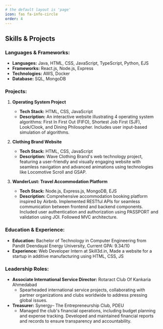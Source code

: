 ```yaml
---
# the default layout is 'page'
icon: fas fa-info-circle
order: 4
---
```


<!-- > Add Markdown syntax content to file `_tabs/about.md`{: .filepath } and it will show up on this page.
{: .prompt-tip } -->


## Skills & Projects

### Languages & Frameworks:
- **Languages:** Java, HTML, CSS, JavaScript, TypeScript, Python, EJS
- **Frameworks:** React.js, Node.js, Express
- **Technologies:** AWS, Docker
- **Database:** SQL, MongoDB

### Projects:
1. **Operating System Project**
   - **Tech Stack:** HTML, CSS, JavaScript
   - **Description:** An interactive website illustrating 4 operating system algorithms: First In First Out (FIFO), Shortest Job First (SJF), Look/Clook, and Dining Philosopher. Includes user input-based simulation of algorithms.

2. **Clothing Brand Website**
   - **Tech Stack:** HTML, CSS, JavaScript
   - **Description:** Wave Clothing Brand's web technology project, featuring a user-friendly and visually engaging website with seamless navigation and advanced animations using technologies like Locomotive Scroll and GSAP.

3. **WanderLust: Travel Accommodation Platform**
   - **Tech Stack:** Node.js, Express.js, MongoDB, EJS
   - **Description:** Comprehensive accommodation booking platform inspired by Airbnb. Implemented RESTful APIs for seamless communication between frontend and backend components. Included user authentication and authorization using PASSPORT and validation using JOI. Followed MVC architecture.

### Education & Experience:
- **Education:** Bachelor of Technology in Computer Engineering from Pandit Deendayal Energy University, Current GPA: 9.34/10
- **Experience:** Web Developer Intern at Skill3d.in, Made a website for a startup in additive manufacturing using HTML, CSS, JS

### Leadership Roles:
- **Associate International Service Director:** Rotaract Club Of Kankaria Ahmedabad
  - Spearheaded international service projects, collaborating with partner organizations and clubs worldwide to address pressing global issues.
- **Treasurer:** Synergy– The Entrepreneurship Club, PDEU
  - Managed the club's financial operations, including budget planning and expense tracking. Developed and maintained financial reports and records to ensure transparency and accountability.
